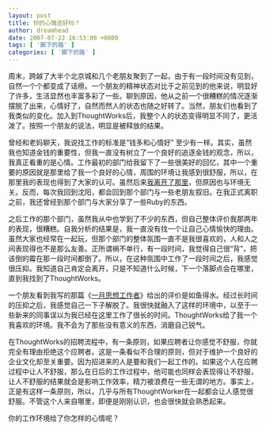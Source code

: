 ```yaml
---
layout: post
title: 你的心情还好吗？
author: dreamhead
date: 2007-07-22 16:53:00 +0800
tags: [ '脚下的路' ]
categories: [ '脚下的路' ]
---
```


周末，跨越了大半个北京城和几个老朋友聚到了一起，由于有一段时间没有见到，自然一个个都变成了话痨。一个朋友的精神状态对比于之前见到的他来说，明显好了许多，生活显然也丰富多彩了一些。聊到原因，他从之前一个很糟糕的情况逐渐摆脱了出来，心情好了，自然而然人的状态也随之好转了。当然，朋友们也看到了我类似的变化。加入到ThoughtWorks后，我整个人的状态变得明显不同了，更活泼了。按照一个朋友的说法，明显是被释放的结果。

曾经和老妈聊天，我说找工作的标准是“钱多和心情好” 至少有一样。其实，虽然我也知道金钱的重要性，但我一直没有树立了一个良好的追逐金钱的观念，所以，我真正看重的是心情。工作最初的部门给我留下了一些很美好的回忆，其中一个重要的原因就是那里给了我一个良好的心情，周围的环境让我感到很舒服，所以，在那里我的表现也得到了大家的认可。虽然后来[我离开了那里](http://dreamhead.blogbus.com/logs/1103236.html)，但原因也与环境无关。反而，每次我回到沈阳，都会回到那个部门与一些老朋友叙旧。在我正式离职之前，我还曾经到那个部门与大家分享了一些Ruby的东西。

之后工作的那个部门，虽然我从中也学到了不少的东西，但自己整体评价我那两年的表现，很糟糕。自我分析的结果是，我一直没有找一个让自己心情愉快的理由。虽然大家也经常在一起玩，但那个部门的整体氛围一直不是我很喜欢的，人和人之间表现得也不是那么友善。正所谓祸不单行，有一段时间，我觉得自己很“背”，把该倒的霉在那一段时间都倒了。所以，在这种氛围中工作了一段时间之后，我感觉很压抑。我知道自己肯定会离开，只是不知道什么时候，下一个落脚点会在哪里，直到我找到了ThoughtWorks。

一个朋友看到我写的那篇《[一月思想工作者](http://dreamhead.blogbus.com/logs/5771770.html)》给出的评价是如鱼得水。经过长时间的压抑之后，我感觉自己一下子解脱了。我很快就融入了这样的环境中，以至于一些新来的同事误以为我已经在这里工作了很长的时间。ThoughtWorks给了我一个我喜欢的环境。我不会为了那些没有意义的东西，消磨自己锐气。

在ThoughtWorks的招聘流程中，有一条原则，如果应聘者让你感觉不舒服，你就完全有理由拒绝这个应聘者。这是一条看似不合理的原则，但对于维护一个良好的企业文化却至关重要。因为招进来的人是要和我们一起工作的。如果这个人在应聘过程中让人不舒服，那么在日后的工作过程中，他可能也同样会表现得让不舒服，让人不舒服的结果就会是影响工作效率，精力被浪费在一些无谓的地方。事实上，正是有这样一条原则，所以，几乎与所有ThoughtWorker在一起都会让人感觉很舒服。不管这个人来自哪里，即便是刚刚认识，也会很快就会熟悉起来。

你的工作环境给了你怎样的心情呢？


